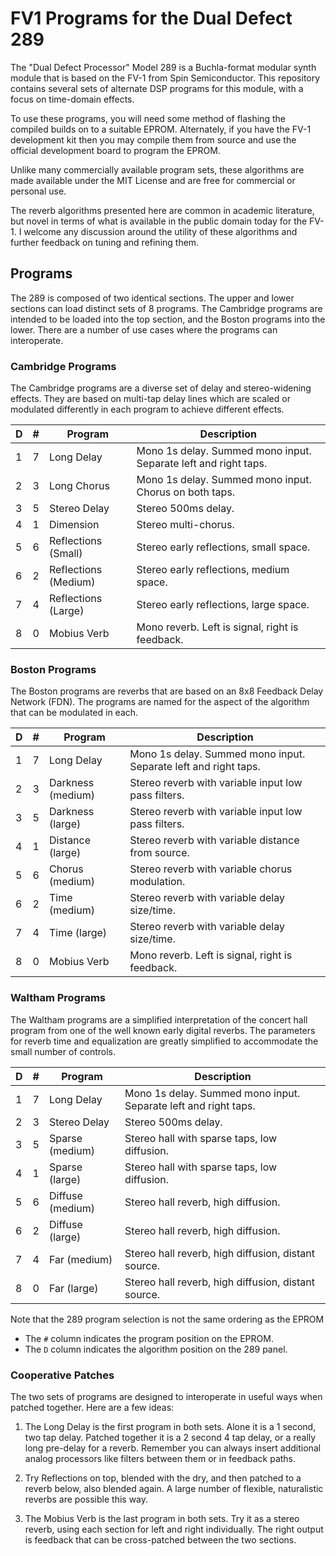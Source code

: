 # FV1 Programs for the Dual Defect 289

The "Dual Defect Processor" Model 289 is a Buchla-format modular synth module
that is based on the FV-1 from Spin Semiconductor. This repository contains
several sets of alternate DSP programs for this module, with a focus on
time-domain effects.

To use these programs, you will need some method of flashing the compiled builds
on to a suitable EPROM. Alternately, if you have the FV-1 development kit then
you may compile them from source and use the official development board to
program the EPROM.

Unlike many commercially available program sets, these algorithms are made
available under the MIT License and are free for commercial or personal use.

The reverb algorithms presented here are common in academic literature,
but novel in terms of what is available in the public domain today for the FV-1.
I welcome any discussion around the utility of these algorithms and further
feedback on tuning and refining them.

## Programs

The 289 is composed of two identical sections. The upper and lower sections can
load distinct sets of 8 programs. The Cambridge programs are intended to be
loaded into the top section, and the Boston programs into the lower. There are
a number of use cases where the programs can interoperate.

### Cambridge Programs

The Cambridge programs are a diverse set of delay and stereo-widening effects.
They are based on multi-tap delay lines which are scaled or modulated
differently in each program to achieve different effects.

| D | # | Program       |  Description  |
|---|---|---------------|---------------|
| 1 | 7 | Long Delay    |  Mono 1s delay. Summed mono input. Separate left and right taps. |
| 2 | 3 | Long Chorus   |  Mono 1s delay. Summed mono input. Chorus on both taps.  |
| 3 | 5 | Stereo Delay   |  Stereo 500ms delay.  |
| 4 | 1 | Dimension             | Stereo multi-chorus.      |
| 5 | 6 | Reflections (Small)   | Stereo early reflections, small space.   |
| 6 | 2 | Reflections (Medium)  | Stereo early reflections, medium space.  |
| 7 | 4 | Reflections (Large)   | Stereo early reflections, large space.   |
| 8 | 0 | Mobius Verb   | Mono reverb. Left is signal, right is feedback.  |

### Boston Programs

The Boston programs are reverbs that are based on an 8x8 Feedback Delay
Network (FDN). The programs are named for the aspect of the algorithm that can
be modulated in each.

| D | # |Program       |  Description  |
|---|---|------------|---------------|
| 1 | 7 | Long Delay        | Mono 1s delay. Summed mono input. Separate left and right taps. |
| 2 | 3 | Darkness (medium) | Stereo reverb with variable input low pass filters. |
| 3 | 5 | Darkness (large)  | Stereo reverb with variable input low pass filters. |
| 4 | 1 | Distance (large)  | Stereo reverb with variable distance from source.   |
| 5 | 6 | Chorus   (medium) | Stereo reverb with variable chorus modulation.      |
| 6 | 2 | Time     (medium) | Stereo reverb with variable delay size/time.        |
| 7 | 4 | Time     (large)  | Stereo reverb with variable delay size/time.        |
| 8 | 0 | Mobius Verb       | Mono reverb. Left is signal, right is feedback.     |

### Waltham Programs

The Waltham programs are a simplified interpretation of the concert hall program
from one of the well known early digital reverbs. The parameters for reverb time
and equalization are greatly simplified to accommodate the small number of controls.

| D | # |Program       |  Description  |
|---|---|------------|---------------|
| 1 | 7 | Long Delay        | Mono 1s delay. Summed mono input. Separate left and right taps. |
| 2 | 3 | Stereo Delay      | Stereo 500ms delay.                 |
| 3 | 5 | Sparse (medium)   | Stereo hall with sparse taps, low diffusion. |
| 4 | 1 | Sparse (large)    | Stereo hall with sparse taps, low diffusion. |
| 5 | 6 | Diffuse (medium)  | Stereo hall reverb, high diffusion.          |
| 6 | 2 | Diffuse (large)   | Stereo hall reverb, high diffusion.          |
| 7 | 4 | Far (medium)      | Stereo hall reverb, high diffusion, distant source. |
| 8 | 0 | Far (large)       | Stereo hall reverb, high diffusion, distant source. |

Note that the 289 program selection is not the same ordering as the EPROM

  *  The `#` column indicates the program position on the EPROM.
  *  The `D` column indicates the algorithm position on the 289 panel.

### Cooperative Patches

The two sets of programs are designed to interoperate in useful ways when patched
together. Here are a few ideas:

1.  The Long Delay is the first program in both sets. Alone it is a 1 second,
    two tap delay. Patched together it is a 2 second 4 tap delay, or a really
    long pre-delay for a reverb. Remember you can always insert additional
    analog processors like filters between them or in feedback paths.

2.  Try Reflections on top, blended with the dry, and then patched to a reverb
    below, also blended again. A large number of flexible, naturalistic reverbs
    are possible this way.

3. The Mobius Verb is the last program in both sets. Try it as a stereo reverb,
   using each section for left and right individually. The right output is
   feedback that can be cross-patched between the two sections.
